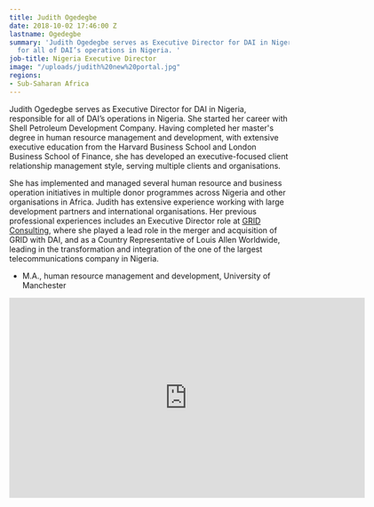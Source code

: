 ```yaml
---
title: Judith Ogedegbe
date: 2018-10-02 17:46:00 Z
lastname: Ogedegbe
summary: 'Judith Ogedegbe serves as Executive Director for DAI in Nigeria, responsible
  for all of DAI’s operations in Nigeria. '
job-title: Nigeria Executive Director
image: "/uploads/judith%20new%20portal.jpg"
regions:
- Sub-Saharan Africa
---
```


Judith Ogedegbe serves as Executive Director for DAI in Nigeria, responsible for all of DAI’s operations in Nigeria. She started her career with Shell Petroleum Development Company. Having completed her master's degree in human resource management and development, with extensive executive education from the Harvard Business School and London Business School of Finance, she has developed an executive-focused client relationship management style, serving multiple clients and organisations.
 
She has implemented and managed several human resource and business operation initiatives in multiple donor programmes across Nigeria and other organisations in Africa. Judith has extensive experience working with large development partners and international organisations. Her previous professional experiences includes an Executive Director role at [GRID Consulting](https://www.dai.com/news/dai-joins-forces-with-nigerias-grid-consulting), where she played a lead role in the  merger and acquisition of GRID with DAI, and as a Country Representative of Louis Allen Worldwide, leading in the transformation and integration of the one of the largest telecommunications company in Nigeria.

* M.A., human resource management and development, University of Manchester

<iframe src="https://player.vimeo.com/video/342102610" width="640" height="360" frameborder="0" allow="autoplay; fullscreen" allowfullscreen></iframe>